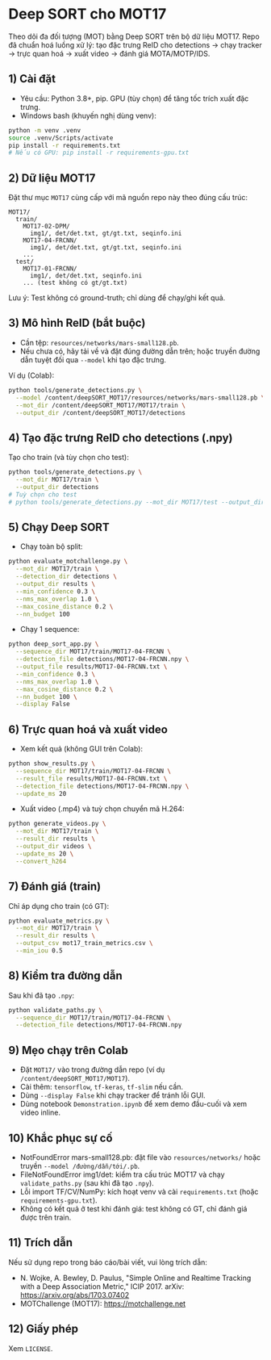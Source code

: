 # Deep SORT cho MOT17

Theo dõi đa đối tượng (MOT) bằng Deep SORT trên bộ dữ liệu MOT17. Repo đã chuẩn hoá luồng xử lý: tạo đặc trưng ReID cho detections → chạy tracker → trực quan hoá → xuất video → đánh giá MOTA/MOTP/IDS.

## 1) Cài đặt
- Yêu cầu: Python 3.8+, pip. GPU (tùy chọn) để tăng tốc trích xuất đặc trưng.
- Windows bash (khuyến nghị dùng venv):

```bash
python -m venv .venv
source .venv/Scripts/activate
pip install -r requirements.txt
# Nếu có GPU: pip install -r requirements-gpu.txt
```

## 2) Dữ liệu MOT17
Đặt thư mục `MOT17` cùng cấp với mã nguồn repo này theo đúng cấu trúc:
```
MOT17/
  train/
    MOT17-02-DPM/
      img1/, det/det.txt, gt/gt.txt, seqinfo.ini
    MOT17-04-FRCNN/
      img1/, det/det.txt, gt/gt.txt, seqinfo.ini
    ...
  test/
    MOT17-01-FRCNN/
      img1/, det/det.txt, seqinfo.ini
    ... (test không có gt/gt.txt)
```
Lưu ý: Test không có ground-truth; chỉ dùng để chạy/ghi kết quả.

## 3) Mô hình ReID (bắt buộc)
- Cần tệp: `resources/networks/mars-small128.pb`.
- Nếu chưa có, hãy tải về và đặt đúng đường dẫn trên; hoặc truyền đường dẫn tuyệt đối qua `--model` khi tạo đặc trưng.

Ví dụ (Colab):
```bash
python tools/generate_detections.py \
  --model /content/deepSORT_MOT17/resources/networks/mars-small128.pb \
  --mot_dir /content/deepSORT_MOT17/MOT17/train \
  --output_dir /content/deepSORT_MOT17/detections
```

## 4) Tạo đặc trưng ReID cho detections (.npy)
Tạo cho train (và tùy chọn cho test):
```bash
python tools/generate_detections.py \
  --mot_dir MOT17/train \
  --output_dir detections
# Tuỳ chọn cho test
# python tools/generate_detections.py --mot_dir MOT17/test --output_dir detections
```

## 5) Chạy Deep SORT
- Chạy toàn bộ split:
```bash
python evaluate_motchallenge.py \
  --mot_dir MOT17/train \
  --detection_dir detections \
  --output_dir results \
  --min_confidence 0.3 \
  --nms_max_overlap 1.0 \
  --max_cosine_distance 0.2 \
  --nn_budget 100
```
- Chạy 1 sequence:
```bash
python deep_sort_app.py \
  --sequence_dir MOT17/train/MOT17-04-FRCNN \
  --detection_file detections/MOT17-04-FRCNN.npy \
  --output_file results/MOT17-04-FRCNN.txt \
  --min_confidence 0.3 \
  --nms_max_overlap 1.0 \
  --max_cosine_distance 0.2 \
  --nn_budget 100 \
  --display False
```

## 6) Trực quan hoá và xuất video
- Xem kết quả (không GUI trên Colab):
```bash
python show_results.py \
  --sequence_dir MOT17/train/MOT17-04-FRCNN \
  --result_file results/MOT17-04-FRCNN.txt \
  --detection_file detections/MOT17-04-FRCNN.npy \
  --update_ms 20
```
- Xuất video (.mp4) và tuỳ chọn chuyển mã H.264:
```bash
python generate_videos.py \
  --mot_dir MOT17/train \
  --result_dir results \
  --output_dir videos \
  --update_ms 20 \
  --convert_h264
```

## 7) Đánh giá (train)
Chỉ áp dụng cho train (có GT):
```bash
python evaluate_metrics.py \
  --mot_dir MOT17/train \
  --result_dir results \
  --output_csv mot17_train_metrics.csv \
  --min_iou 0.5
```

## 8) Kiểm tra đường dẫn
Sau khi đã tạo `.npy`:
```bash
python validate_paths.py \
  --sequence_dir MOT17/train/MOT17-04-FRCNN \
  --detection_file detections/MOT17-04-FRCNN.npy
```

## 9) Mẹo chạy trên Colab
- Đặt `MOT17/` vào trong đường dẫn repo (ví dụ `/content/deepSORT_MOT17/MOT17`).
- Cài thêm: `tensorflow`, `tf-keras`, `tf-slim` nếu cần.
- Dùng `--display False` khi chạy tracker để tránh lỗi GUI.
- Dùng notebook `Demonstration.ipynb` để xem demo đầu-cuối và xem video inline.

## 10) Khắc phục sự cố
- NotFoundError mars-small128.pb: đặt file vào `resources/networks/` hoặc truyền `--model /đường/dẫn/tới/.pb`.
- FileNotFoundError img1/det: kiểm tra cấu trúc MOT17 và chạy `validate_paths.py` (sau khi đã tạo `.npy`).
- Lỗi import TF/CV/NumPy: kích hoạt venv và cài `requirements.txt` (hoặc `requirements-gpu.txt`).
- Không có kết quả ở test khi đánh giá: test không có GT, chỉ đánh giá được trên train.

## 11) Trích dẫn
Nếu sử dụng repo trong báo cáo/bài viết, vui lòng trích dẫn:
- N. Wojke, A. Bewley, D. Paulus, "Simple Online and Realtime Tracking with a Deep Association Metric," ICIP 2017. arXiv: https://arxiv.org/abs/1703.07402
- MOTChallenge (MOT17): https://motchallenge.net

## 12) Giấy phép
Xem `LICENSE`.
